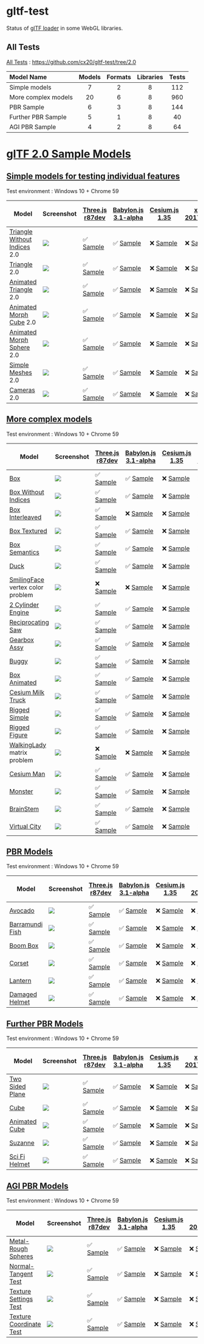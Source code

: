 # gltf-test

Status of [glTF loader](https://github.com/KhronosGroup/glTF#webgl-engines) in some WebGL libraries.

## All Tests

[All Tests]( https://cdn.rawgit.com/cx20/gltf-test/dc56cb32c16e6aa6523ad6a3f90d9e5123c45747/index.html ) : https://github.com/cx20/gltf-test/tree/2.0

|Model Name           |Models  |Formats  |Libraries|Tests|
|:--------------------|:------:|:-------:|:-------:|:---:|
|Simple models        |   7    |   2     |    8    | 112 |
|More complex models  |  20    |   6     |    8    | 960 |
|PBR Sample           |   6    |   3     |    8    | 144 |
|Further PBR Sample   |   5    |   1     |    8    |  40 |
|AGI PBR Sample       |   4    |   2     |    8    |  64 |


# [glTF 2.0 Sample Models](https://github.com/KhronosGroup/glTF-Sample-Models/blob/master/2.0/README.md#gltf-20-sample-models)

## [Simple models for testing individual features](https://github.com/KhronosGroup/glTF-Sample-Models/blob/master/2.0/README.md#simple-models-for-testing-individual-features)

Test environment : Windows 10 + Chrome 59

|Model                                                                 |Screenshot                                                          |[Three.js r87dev](https://github.com/mrdoob/three.js/tree/dev/examples/js/loaders/GLTF2Loader.js)                                                                                                             |[Babylon.js 3.1-alpha](https://github.com/BabylonJS/Babylon.js/tree/master/loaders/src/glTF)                                                                                                                          |[Cesium.js 1.35](https://github.com/AnalyticalGraphicsInc/cesium/)                                                                                                                                      |[xeogl 2017.04.24](https://github.com/xeolabs/xeogl/tree/master/src/models/gltf)                                                                                                             |[GLBoost r2dev](https://github.com/emadurandal/GLBoost/blob/master/src/js/middle_level/loader/GLTFLoader.js)                                                                                                  |[Grimoire.js 2017.07.06](https://github.com/GrimoireGL/grimoirejs-gltf)                                                                                                                                          |[minimal-gltf-loader 2017.07.23](https://github.com/shrekshao/minimal-gltf-loader/blob/master/src/)                                                                                                        |
|----------------------------------------------------------------------|--------------------------------------------------------------------|--------------------------------------------------------------------------------------------------------------------------------------------------------------------------------------------------------------|----------------------------------------------------------------------------------------------------------------------------------------------------------------------------------------------------------------------|--------------------------------------------------------------------------------------------------------------------------------------------------------------------------------------------------------|---------------------------------------------------------------------------------------------------------------------------------------------------------------------------------------------|--------------------------------------------------------------------------------------------------------------------------------------------------------------------------------------------------------------|-----------------------------------------------------------------------------------------------------------------------------------------------------------------------------------------------------------------|-----------------------------------------------------------------------------------------------------------------------------------------------------------------------------------------------------------|
|[Triangle Without Indices](tutorialModels/TriangleWithoutIndices) 2.0 |![](tutorialModels/TriangleWithoutIndices/screenshot/screenshot.png)|:white_check_mark: [Sample](https://cdn.rawgit.com/cx20/gltf-test/dc56cb32c16e6aa6523ad6a3f90d9e5123c45747/examples/threejs/index.html?category=tutorialModels&model=TriangleWithoutIndices&scale=1&type=glTF)|:white_check_mark: [Sample](https://cdn.rawgit.com/cx20/gltf-test/dc56cb32c16e6aa6523ad6a3f90d9e5123c45747/examples/babylonjs/index.html?category=tutorialModels&model=TriangleWithoutIndices&scale=1&type=glTF)      |:x: [Sample](https://cdn.rawgit.com/cx20/gltf-test/dc56cb32c16e6aa6523ad6a3f90d9e5123c45747/examples/cesium/index.html?category=tutorialModels&model=TriangleWithoutIndices&scale=1&type=glTF)          |:x: [Sample](https://cdn.rawgit.com/cx20/gltf-test/dc56cb32c16e6aa6523ad6a3f90d9e5123c45747/examples/xeogl/index.html?category=tutorialModels&model=TriangleWithoutIndices&scale=1&type=glTF)|:x: [Sample](https://cdn.rawgit.com/cx20/gltf-test/dc56cb32c16e6aa6523ad6a3f90d9e5123c45747/examples/glboost/index.html?category=tutorialModels&model=TriangleWithoutIndices&scale=1&type=glTF)               |:white_check_mark: [Sample](https://cdn.rawgit.com/cx20/gltf-test/dc56cb32c16e6aa6523ad6a3f90d9e5123c45747/examples/grimoiregl/index.html?category=tutorialModels&model=TriangleWithoutIndices&scale=1&type=glTF)|:x: [Sample](https://cdn.rawgit.com/cx20/gltf-test/dc56cb32c16e6aa6523ad6a3f90d9e5123c45747/examples/minimal-gltf-loader/index.html?category=tutorialModels&model=TriangleWithoutIndices&scale=1&type=glTF)|
|[Triangle](tutorialModels/Triangle) 2.0                               |![](tutorialModels/Triangle/screenshot/screenshot.png)              |:white_check_mark: [Sample](https://cdn.rawgit.com/cx20/gltf-test/dc56cb32c16e6aa6523ad6a3f90d9e5123c45747/examples/threejs/index.html?category=tutorialModels&model=Triangle&scale=1&type=glTF)              |:white_check_mark: [Sample](https://cdn.rawgit.com/cx20/gltf-test/dc56cb32c16e6aa6523ad6a3f90d9e5123c45747/examples/babylonjs/index.html?category=tutorialModels&model=Triangle&scale=1&type=glTF)                    |:x: [Sample](https://cdn.rawgit.com/cx20/gltf-test/dc56cb32c16e6aa6523ad6a3f90d9e5123c45747/examples/cesium/index.html?category=tutorialModels&model=Triangle&scale=1&type=glTF)                        |:x: [Sample](https://cdn.rawgit.com/cx20/gltf-test/dc56cb32c16e6aa6523ad6a3f90d9e5123c45747/examples/xeogl/index.html?category=tutorialModels&model=Triangle&scale=1&type=glTF)              |:x: [Sample](https://cdn.rawgit.com/cx20/gltf-test/dc56cb32c16e6aa6523ad6a3f90d9e5123c45747/examples/glboost/index.html?category=tutorialModels&model=Triangle&scale=1&type=glTF)                             |:white_check_mark: [Sample](https://cdn.rawgit.com/cx20/gltf-test/dc56cb32c16e6aa6523ad6a3f90d9e5123c45747/examples/grimoiregl/index.html?category=tutorialModels&model=Triangle&scale=1&type=glTF)              |:x: [Sample](https://cdn.rawgit.com/cx20/gltf-test/dc56cb32c16e6aa6523ad6a3f90d9e5123c45747/examples/minimal-gltf-loader/index.html?category=tutorialModels&model=Triangle&scale=1&type=glTF)              |
|[Animated Triangle](tutorialModels/AnimatedTriangle) 2.0              |![](tutorialModels/AnimatedTriangle/screenshot/screenshot.gif)      |:white_check_mark: [Sample](https://cdn.rawgit.com/cx20/gltf-test/dc56cb32c16e6aa6523ad6a3f90d9e5123c45747/examples/threejs/index.html?category=tutorialModels&model=AnimatedTriangle&scale=1&type=glTF)      |:white_check_mark: [Sample](https://cdn.rawgit.com/cx20/gltf-test/dc56cb32c16e6aa6523ad6a3f90d9e5123c45747/examples/babylonjs/index.html?category=tutorialModels&model=AnimatedTriangle&scale=1&type=glTF)            |:x: [Sample](https://cdn.rawgit.com/cx20/gltf-test/dc56cb32c16e6aa6523ad6a3f90d9e5123c45747/examples/cesium/index.html?category=tutorialModels&model=AnimatedTriangle&scale=1&type=glTF)                |:x: [Sample](https://cdn.rawgit.com/cx20/gltf-test/dc56cb32c16e6aa6523ad6a3f90d9e5123c45747/examples/xeogl/index.html?category=tutorialModels&model=AnimatedTriangle&scale=1&type=glTF)      |:x: [Sample](https://cdn.rawgit.com/cx20/gltf-test/dc56cb32c16e6aa6523ad6a3f90d9e5123c45747/examples/glboost/index.html?category=tutorialModels&model=AnimatedTriangle&scale=1&type=glTF)                     |:white_check_mark: [Sample](https://cdn.rawgit.com/cx20/gltf-test/dc56cb32c16e6aa6523ad6a3f90d9e5123c45747/examples/grimoiregl/index.html?category=tutorialModels&model=AnimatedTriangle&scale=1&type=glTF)      |:x: [Sample](https://cdn.rawgit.com/cx20/gltf-test/dc56cb32c16e6aa6523ad6a3f90d9e5123c45747/examples/minimal-gltf-loader/index.html?category=tutorialModels&model=AnimatedTriangle&scale=1&type=glTF)      |
|[Animated Morph Cube](tutorialModels/AnimatedMorphCube) 2.0           |![](tutorialModels/AnimatedMorphCube/screenshot/screenshot.gif)     |:white_check_mark: [Sample](https://cdn.rawgit.com/cx20/gltf-test/dc56cb32c16e6aa6523ad6a3f90d9e5123c45747/examples/threejs/index.html?category=tutorialModels&model=AnimatedMorphCube&scale=1&type=glTF)     |:white_check_mark: [Sample](https://cdn.rawgit.com/cx20/gltf-test/dc56cb32c16e6aa6523ad6a3f90d9e5123c45747/examples/babylonjs/index.html?category=tutorialModels&model=AnimatedMorphCube&scale=1&type=glTF)           |:x: [Sample](https://cdn.rawgit.com/cx20/gltf-test/dc56cb32c16e6aa6523ad6a3f90d9e5123c45747/examples/cesium/index.html?category=tutorialModels&model=AnimatedMorphCube&scale=1&type=glTF)               |:x: [Sample](https://cdn.rawgit.com/cx20/gltf-test/dc56cb32c16e6aa6523ad6a3f90d9e5123c45747/examples/xeogl/index.html?category=tutorialModels&model=AnimatedMorphCube&scale=1&type=glTF)     |:x: [Sample](https://cdn.rawgit.com/cx20/gltf-test/dc56cb32c16e6aa6523ad6a3f90d9e5123c45747/examples/glboost/index.html?category=tutorialModels&model=AnimatedMorphCube&scale=1&type=glTF)                    |:x: [Sample](https://cdn.rawgit.com/cx20/gltf-test/dc56cb32c16e6aa6523ad6a3f90d9e5123c45747/examples/grimoiregl/index.html?category=tutorialModels&model=AnimatedMorphCube&scale=1&type=glTF)                    |:x: [Sample](https://cdn.rawgit.com/cx20/gltf-test/dc56cb32c16e6aa6523ad6a3f90d9e5123c45747/examples/minimal-gltf-loader/index.html?category=tutorialModels&model=AnimatedMorphCube&scale=1&type=glTF)     |
|[Animated Morph Sphere](tutorialModels/AnimatedMorphSphere) 2.0       |![](tutorialModels/AnimatedMorphSphere/screenshot/screenshot.gif)   |:white_check_mark: [Sample](https://cdn.rawgit.com/cx20/gltf-test/dc56cb32c16e6aa6523ad6a3f90d9e5123c45747/examples/threejs/index.html?category=tutorialModels&model=AnimatedMorphSphere&scale=1&type=glTF)   |:white_check_mark: [Sample](https://cdn.rawgit.com/cx20/gltf-test/dc56cb32c16e6aa6523ad6a3f90d9e5123c45747/examples/babylonjs/index.html?category=tutorialModels&model=AnimatedMorphSphere&scale=1&type=glTF)         |:x: [Sample](https://cdn.rawgit.com/cx20/gltf-test/dc56cb32c16e6aa6523ad6a3f90d9e5123c45747/examples/cesium/index.html?category=tutorialModels&model=AnimatedMorphSphere&scale=1&type=glTF)             |:x: [Sample](https://cdn.rawgit.com/cx20/gltf-test/dc56cb32c16e6aa6523ad6a3f90d9e5123c45747/examples/xeogl/index.html?category=tutorialModels&model=AnimatedMorphSphere&scale=1&type=glTF)   |:x: [Sample](https://cdn.rawgit.com/cx20/gltf-test/dc56cb32c16e6aa6523ad6a3f90d9e5123c45747/examples/glboost/index.html?category=tutorialModels&model=AnimatedMorphSphere&scale=1&type=glTF)                  |:x: [Sample](https://cdn.rawgit.com/cx20/gltf-test/dc56cb32c16e6aa6523ad6a3f90d9e5123c45747/examples/grimoiregl/index.html?category=tutorialModels&model=AnimatedMorphSphere&scale=1&type=glTF)                  |:x: [Sample](https://cdn.rawgit.com/cx20/gltf-test/dc56cb32c16e6aa6523ad6a3f90d9e5123c45747/examples/minimal-gltf-loader/index.html?category=tutorialModels&model=AnimatedMorphSphere&scale=1&type=glTF)   |
|[Simple Meshes](tutorialModels/SimpleMeshes) 2.0                      |![](tutorialModels/SimpleMeshes/screenshot/screenshot.png)          |:white_check_mark: [Sample](https://cdn.rawgit.com/cx20/gltf-test/dc56cb32c16e6aa6523ad6a3f90d9e5123c45747/examples/threejs/index.html?category=tutorialModels&model=SimpleMeshes&scale=1&type=glTF)          |:white_check_mark: [Sample](https://cdn.rawgit.com/cx20/gltf-test/dc56cb32c16e6aa6523ad6a3f90d9e5123c45747/examples/babylonjs/index.html?category=tutorialModels&model=SimpleMeshes&scale=1&type=glTF)                |:x: [Sample](https://cdn.rawgit.com/cx20/gltf-test/dc56cb32c16e6aa6523ad6a3f90d9e5123c45747/examples/cesium/index.html?category=tutorialModels&model=SimpleMeshes&scale=1&type=glTF)                    |:x: [Sample](https://cdn.rawgit.com/cx20/gltf-test/dc56cb32c16e6aa6523ad6a3f90d9e5123c45747/examples/xeogl/index.html?category=tutorialModels&model=SimpleMeshes&scale=1&type=glTF)          |:x: [Sample](https://cdn.rawgit.com/cx20/gltf-test/dc56cb32c16e6aa6523ad6a3f90d9e5123c45747/examples/glboost/index.html?category=tutorialModels&model=SimpleMeshes&scale=1&type=glTF)                         |:white_check_mark: [Sample](https://cdn.rawgit.com/cx20/gltf-test/dc56cb32c16e6aa6523ad6a3f90d9e5123c45747/examples/grimoiregl/index.html?category=tutorialModels&model=SimpleMeshes&scale=1&type=glTF)          |:x: [Sample](https://cdn.rawgit.com/cx20/gltf-test/dc56cb32c16e6aa6523ad6a3f90d9e5123c45747/examples/minimal-gltf-loader/index.html?category=tutorialModels&model=SimpleMeshes&scale=1&type=glTF)          |
|[Cameras](tutorialModels/Cameras) 2.0                                 |![](tutorialModels/Cameras/screenshot/screenshot.png)               |:white_check_mark: [Sample](https://cdn.rawgit.com/cx20/gltf-test/dc56cb32c16e6aa6523ad6a3f90d9e5123c45747/examples/threejs/index.html?category=tutorialModels&model=Cameras&scale=1&type=glTF)               |:white_check_mark: [Sample](https://cdn.rawgit.com/cx20/gltf-test/dc56cb32c16e6aa6523ad6a3f90d9e5123c45747/examples/babylonjs/index.html?category=tutorialModels&model=Cameras&scale=1&type=glTF)                     |:x: [Sample](https://cdn.rawgit.com/cx20/gltf-test/dc56cb32c16e6aa6523ad6a3f90d9e5123c45747/examples/cesium/index.html?category=tutorialModels&model=Cameras&scale=1&type=glTF)                         |:x: [Sample](https://cdn.rawgit.com/cx20/gltf-test/dc56cb32c16e6aa6523ad6a3f90d9e5123c45747/examples/xeogl/index.html?category=tutorialModels&model=Cameras&scale=1&type=glTF)               |:x: [Sample](https://cdn.rawgit.com/cx20/gltf-test/dc56cb32c16e6aa6523ad6a3f90d9e5123c45747/examples/glboost/index.html?category=tutorialModels&model=Cameras&scale=1&type=glTF)                              |:white_check_mark: [Sample](https://cdn.rawgit.com/cx20/gltf-test/dc56cb32c16e6aa6523ad6a3f90d9e5123c45747/examples/grimoiregl/index.html?category=tutorialModels&model=Cameras&scale=1&type=glTF)               |:x: [Sample](https://cdn.rawgit.com/cx20/gltf-test/dc56cb32c16e6aa6523ad6a3f90d9e5123c45747/examples/minimal-gltf-loader/index.html?category=tutorialModels&model=Cameras&scale=1&type=glTF)               |


## [More complex models](https://github.com/KhronosGroup/glTF-Sample-Models/blob/master/2.0/README.md#more-complex-models)

Test environment : Windows 10 + Chrome 59

|Model                                                 |Screenshot                                                    |[Three.js r87dev](https://github.com/mrdoob/three.js/tree/dev/examples/js/loaders/GLTF2Loader.js)                                                                           |[Babylon.js 3.1-alpha](https://github.com/BabylonJS/Babylon.js/tree/master/loaders/src/glTF)                                                                                                    |[Cesium.js 1.35](https://github.com/AnalyticalGraphicsInc/cesium/)                                                                                             |[xeogl 2017.04.24](https://github.com/xeolabs/xeogl/tree/master/src/models/gltf)                                                                                             |[GLBoost r2dev](https://github.com/emadurandal/GLBoost/blob/master/src/js/middle_level/loader/GLTFLoader.js)                                                                     |[Grimoire.js 2017.07.06](https://github.com/GrimoireGL/grimoirejs-gltf)                                                                                                             |[minimal-gltf-loader 2017.07.23](https://github.com/shrekshao/minimal-gltf-loader/blob/master/src/)                                                                                          |
|------------------------------------------------------|--------------------------------------------------------------|----------------------------------------------------------------------------------------------------------------------------------------------------------------------------|------------------------------------------------------------------------------------------------------------------------------------------------------------------------------------------------|---------------------------------------------------------------------------------------------------------------------------------------------------------------|-----------------------------------------------------------------------------------------------------------------------------------------------------------------------------|---------------------------------------------------------------------------------------------------------------------------------------------------------------------------------|------------------------------------------------------------------------------------------------------------------------------------------------------------------------------------|---------------------------------------------------------------------------------------------------------------------------------------------------------------------------------------------|
|[Box](sampleModels/Box)                               |![](sampleModels/Box/screenshot/screenshot.png)               |:white_check_mark: [Sample](https://cdn.rawgit.com/cx20/gltf-test/dc56cb32c16e6aa6523ad6a3f90d9e5123c45747/examples/threejs/index.html?model=Box&scale=1)                   |:white_check_mark: [Sample](https://cdn.rawgit.com/cx20/gltf-test/dc56cb32c16e6aa6523ad6a3f90d9e5123c45747/examples/babylonjs/index.html?model=Box&scale=1)                                     |:x: [Sample](https://cdn.rawgit.com/cx20/gltf-test/dc56cb32c16e6aa6523ad6a3f90d9e5123c45747/examples/cesium/index.html?model=Box)                              |:x: [Sample](https://cdn.rawgit.com/cx20/gltf-test/dc56cb32c16e6aa6523ad6a3f90d9e5123c45747/examples/xeogl/index.html?model=Box&scale=1)                                     |:x: [Sample](https://cdn.rawgit.com/cx20/gltf-test/dc56cb32c16e6aa6523ad6a3f90d9e5123c45747/examples/glboost/index.html?model=Box&scale=1)                                       |:white_check_mark: [Sample](https://cdn.rawgit.com/cx20/gltf-test/dc56cb32c16e6aa6523ad6a3f90d9e5123c45747/examples/grimoiregl/index.html?model=Box&scale=1)                        |:white_check_mark: [Sample](https://cdn.rawgit.com/cx20/gltf-test/dc56cb32c16e6aa6523ad6a3f90d9e5123c45747/examples/minimal-gltf-loader/index.html?model=Box&scale=1)                        |
|[Box Without Indices](sampleModels/BoxWithoutIndices) |![](sampleModels/BoxWithoutIndices/screenshot/screenshot.png) |:white_check_mark: [Sample](https://cdn.rawgit.com/cx20/gltf-test/dc56cb32c16e6aa6523ad6a3f90d9e5123c45747/examples/threejs/index.html?model=BoxWithoutIndices&scale=1)     |:white_check_mark: [Sample](https://cdn.rawgit.com/cx20/gltf-test/dc56cb32c16e6aa6523ad6a3f90d9e5123c45747/examples/babylonjs/index.html?model=BoxWithoutIndices&scale=1)                       |:x: [Sample](https://cdn.rawgit.com/cx20/gltf-test/dc56cb32c16e6aa6523ad6a3f90d9e5123c45747/examples/cesium/index.html?model=BoxWithoutIndices)                |:x: [Sample](https://cdn.rawgit.com/cx20/gltf-test/dc56cb32c16e6aa6523ad6a3f90d9e5123c45747/examples/xeogl/index.html?model=BoxWithoutIndices&scale=1)                       |:x: [Sample](https://cdn.rawgit.com/cx20/gltf-test/dc56cb32c16e6aa6523ad6a3f90d9e5123c45747/examples/glboost/index.html?model=BoxWithoutIndices&scale=1)                         |:white_check_mark: [Sample](https://cdn.rawgit.com/cx20/gltf-test/dc56cb32c16e6aa6523ad6a3f90d9e5123c45747/examples/grimoiregl/index.html?model=BoxWithoutIndices&scale=1)          |:white_check_mark: [Sample](https://cdn.rawgit.com/cx20/gltf-test/dc56cb32c16e6aa6523ad6a3f90d9e5123c45747/examples/minimal-gltf-loader/index.html?model=BoxWithoutIndices&scale=1)          |
|[Box Interleaved](sampleModels/BoxInterleaved)        |![](sampleModels/BoxInterleaved/screenshot/screenshot.png)    |:white_check_mark: [Sample](https://cdn.rawgit.com/cx20/gltf-test/dc56cb32c16e6aa6523ad6a3f90d9e5123c45747/examples/threejs/index.html?model=BoxInterleaved&scale=1)        |:x: [Sample](https://cdn.rawgit.com/cx20/gltf-test/dc56cb32c16e6aa6523ad6a3f90d9e5123c45747/examples/babylonjs/index.html?model=BoxInterleaved&scale=1)                                         |:x: [Sample](https://cdn.rawgit.com/cx20/gltf-test/dc56cb32c16e6aa6523ad6a3f90d9e5123c45747/examples/cesium/index.html?model=BoxInterleaved)                   |:x: [Sample](https://cdn.rawgit.com/cx20/gltf-test/dc56cb32c16e6aa6523ad6a3f90d9e5123c45747/examples/xeogl/index.html?model=BoxInterleaved&scale=1)                          |:x: [Sample](https://cdn.rawgit.com/cx20/gltf-test/dc56cb32c16e6aa6523ad6a3f90d9e5123c45747/examples/glboost/index.html?model=BoxInterleaved&scale=1)                            |:x: [Sample](https://cdn.rawgit.com/cx20/gltf-test/dc56cb32c16e6aa6523ad6a3f90d9e5123c45747/examples/grimoiregl/index.html?model=BoxInterleaved&scale=1)                            |:white_check_mark: [Sample](https://cdn.rawgit.com/cx20/gltf-test/dc56cb32c16e6aa6523ad6a3f90d9e5123c45747/examples/minimal-gltf-loader/index.html?model=BoxInterleaved&scale=1)             |
|[Box Textured](sampleModels/BoxTextured)              |![](sampleModels/BoxTextured/screenshot/screenshot.png)       |:white_check_mark: [Sample](https://cdn.rawgit.com/cx20/gltf-test/dc56cb32c16e6aa6523ad6a3f90d9e5123c45747/examples/threejs/index.html?model=BoxTextured&scale=1)           |:white_check_mark: [Sample](https://cdn.rawgit.com/cx20/gltf-test/dc56cb32c16e6aa6523ad6a3f90d9e5123c45747/examples/babylonjs/index.html?model=BoxTextured&scale=1)                             |:x: [Sample](https://cdn.rawgit.com/cx20/gltf-test/dc56cb32c16e6aa6523ad6a3f90d9e5123c45747/examples/cesium/index.html?model=BoxTextured)                      |:x: [Sample](https://cdn.rawgit.com/cx20/gltf-test/dc56cb32c16e6aa6523ad6a3f90d9e5123c45747/examples/xeogl/index.html?model=BoxTextured&scale=1)                             |:x: [Sample](https://cdn.rawgit.com/cx20/gltf-test/dc56cb32c16e6aa6523ad6a3f90d9e5123c45747/examples/glboost/index.html?model=BoxTextured&scale=1)                               |:white_check_mark: [Sample](https://cdn.rawgit.com/cx20/gltf-test/dc56cb32c16e6aa6523ad6a3f90d9e5123c45747/examples/grimoiregl/index.html?model=BoxTextured&scale=1)                |:x: [Sample](https://cdn.rawgit.com/cx20/gltf-test/dc56cb32c16e6aa6523ad6a3f90d9e5123c45747/examples/minimal-gltf-loader/index.html?model=BoxTextured&scale=1)                               |
|[Box Semantics](sampleModels/BoxSemantics)            |![](sampleModels/BoxSemantics/screenshot/screenshot.png)      |:white_check_mark: [Sample](https://cdn.rawgit.com/cx20/gltf-test/dc56cb32c16e6aa6523ad6a3f90d9e5123c45747/examples/threejs/index.html?model=BoxSemantics&scale=1)          |:white_check_mark: [Sample](https://cdn.rawgit.com/cx20/gltf-test/dc56cb32c16e6aa6523ad6a3f90d9e5123c45747/examples/babylonjs/index.html?model=BoxSemantics&scale=1)                            |:x: [Sample](https://cdn.rawgit.com/cx20/gltf-test/dc56cb32c16e6aa6523ad6a3f90d9e5123c45747/examples/cesium/index.html?model=BoxSemantics)                     |:x: [Sample](https://cdn.rawgit.com/cx20/gltf-test/dc56cb32c16e6aa6523ad6a3f90d9e5123c45747/examples/xeogl/index.html?model=BoxSemantics&scale=1)                            |:x: [Sample](https://cdn.rawgit.com/cx20/gltf-test/dc56cb32c16e6aa6523ad6a3f90d9e5123c45747/examples/glboost/index.html?model=BoxSemantics&scale=1)                              |:white_check_mark: [Sample](https://cdn.rawgit.com/cx20/gltf-test/dc56cb32c16e6aa6523ad6a3f90d9e5123c45747/examples/grimoiregl/index.html?model=BoxSemantics&scale=1)               |:x: [Sample](https://cdn.rawgit.com/cx20/gltf-test/dc56cb32c16e6aa6523ad6a3f90d9e5123c45747/examples/minimal-gltf-loader/index.html?model=BoxSemantics&scale=1)                              |
|[Duck](sampleModels/Duck)                             |![](sampleModels/Duck/screenshot/screenshot.png)              |:white_check_mark: [Sample](https://cdn.rawgit.com/cx20/gltf-test/dc56cb32c16e6aa6523ad6a3f90d9e5123c45747/examples/threejs/index.html?model=Duck&scale=1)                  |:white_check_mark: [Sample](https://cdn.rawgit.com/cx20/gltf-test/dc56cb32c16e6aa6523ad6a3f90d9e5123c45747/examples/babylonjs/index.html?model=Duck&scale=1)                                    |:x: [Sample](https://cdn.rawgit.com/cx20/gltf-test/dc56cb32c16e6aa6523ad6a3f90d9e5123c45747/examples/cesium/index.html?model=Duck)                             |:x: [Sample](https://cdn.rawgit.com/cx20/gltf-test/dc56cb32c16e6aa6523ad6a3f90d9e5123c45747/examples/xeogl/index.html?model=Duck&scale=1)                                    |:x: [Sample](https://cdn.rawgit.com/cx20/gltf-test/dc56cb32c16e6aa6523ad6a3f90d9e5123c45747/examples/glboost/index.html?model=Duck&scale=1)                                      |:white_check_mark: [Sample](https://cdn.rawgit.com/cx20/gltf-test/dc56cb32c16e6aa6523ad6a3f90d9e5123c45747/examples/grimoiregl/index.html?model=Duck&scale=1)                       |:x: [Sample](https://cdn.rawgit.com/cx20/gltf-test/dc56cb32c16e6aa6523ad6a3f90d9e5123c45747/examples/minimal-gltf-loader/index.html?model=Duck&scale=1)                                      |
|[SmilingFace](sampleModels/SmilingFace) vertex color problem|![](sampleModels/SmilingFace/screenshot/screenshot.png) |:x: [Sample](https://cdn.rawgit.com/cx20/gltf-test/dc56cb32c16e6aa6523ad6a3f90d9e5123c45747/examples/threejs/index.html?model=SmilingFace&scale=1.0)                        |:x: [Sample](https://cdn.rawgit.com/cx20/gltf-test/dc56cb32c16e6aa6523ad6a3f90d9e5123c45747/examples/babylonjs/index.html?model=SmilingFace&scale=1.0)                                          |:x: [Sample](https://cdn.rawgit.com/cx20/gltf-test/dc56cb32c16e6aa6523ad6a3f90d9e5123c45747/examples/cesium/index.html?model=SmilingFace)                      |:x: [Sample](https://cdn.rawgit.com/cx20/gltf-test/dc56cb32c16e6aa6523ad6a3f90d9e5123c45747/examples/xeogl/index.html?model=SmilingFace&scale=1.0)                           |:x: [Sample](https://cdn.rawgit.com/cx20/gltf-test/dc56cb32c16e6aa6523ad6a3f90d9e5123c45747/examples/glboost/index.html?model=SmilingFace&scale=1.0)                             |:white_check_mark: [Sample](https://cdn.rawgit.com/cx20/gltf-test/dc56cb32c16e6aa6523ad6a3f90d9e5123c45747/examples/grimoiregl/index.html?model=SmilingFace&scale=1.0)              |:x: [Sample](https://cdn.rawgit.com/cx20/gltf-test/dc56cb32c16e6aa6523ad6a3f90d9e5123c45747/examples/minimal-gltf-loader/index.html?model=SmilingFace&scale=1.0)                             |
|[2 Cylinder Engine](sampleModels/2CylinderEngine)     |![](sampleModels/2CylinderEngine/screenshot/screenshot.png)   |:white_check_mark: [Sample](https://cdn.rawgit.com/cx20/gltf-test/dc56cb32c16e6aa6523ad6a3f90d9e5123c45747/examples/threejs/index.html?model=2CylinderEngine&scale=0.005)   |:white_check_mark: [Sample](https://cdn.rawgit.com/cx20/gltf-test/dc56cb32c16e6aa6523ad6a3f90d9e5123c45747/examples/babylonjs/index.html?model=2CylinderEngine&scale=0.005)                     |:x: [Sample](https://cdn.rawgit.com/cx20/gltf-test/dc56cb32c16e6aa6523ad6a3f90d9e5123c45747/examples/cesium/index.html?model=2CylinderEngine)                  |:x: [Sample](https://cdn.rawgit.com/cx20/gltf-test/dc56cb32c16e6aa6523ad6a3f90d9e5123c45747/examples/xeogl/index.html?model=2CylinderEngine&scale=0.005)                     |:x: [Sample](https://cdn.rawgit.com/cx20/gltf-test/dc56cb32c16e6aa6523ad6a3f90d9e5123c45747/examples/glboost/index.html?model=2CylinderEngine&scale=0.005)                       |:white_check_mark: [Sample](https://cdn.rawgit.com/cx20/gltf-test/dc56cb32c16e6aa6523ad6a3f90d9e5123c45747/examples/grimoiregl/index.html?model=2CylinderEngine&scale=0.005)        |:white_check_mark: [Sample](https://cdn.rawgit.com/cx20/gltf-test/dc56cb32c16e6aa6523ad6a3f90d9e5123c45747/examples/minimal-gltf-loader/index.html?model=2CylinderEngine&scale=0.005)        |
|[Reciprocating Saw](sampleModels/ReciprocatingSaw)    |![](sampleModels/ReciprocatingSaw/screenshot/screenshot.png)  |:white_check_mark: [Sample](https://cdn.rawgit.com/cx20/gltf-test/dc56cb32c16e6aa6523ad6a3f90d9e5123c45747/examples/threejs/index.html?model=ReciprocatingSaw&scale=0.01)   |:white_check_mark: [Sample](https://cdn.rawgit.com/cx20/gltf-test/dc56cb32c16e6aa6523ad6a3f90d9e5123c45747/examples/babylonjs/index.html?model=ReciprocatingSaw&scale=0.01)                     |:x: [Sample](https://cdn.rawgit.com/cx20/gltf-test/dc56cb32c16e6aa6523ad6a3f90d9e5123c45747/examples/cesium/index.html?model=ReciprocatingSaw)                 |:x: [Sample](https://cdn.rawgit.com/cx20/gltf-test/dc56cb32c16e6aa6523ad6a3f90d9e5123c45747/examples/xeogl/index.html?model=ReciprocatingSaw&scale=0.01)                     |:x: [Sample](https://cdn.rawgit.com/cx20/gltf-test/dc56cb32c16e6aa6523ad6a3f90d9e5123c45747/examples/glboost/index.html?model=ReciprocatingSaw&scale=0.01)                       |:white_check_mark: [Sample](https://cdn.rawgit.com/cx20/gltf-test/dc56cb32c16e6aa6523ad6a3f90d9e5123c45747/examples/grimoiregl/index.html?model=ReciprocatingSaw&scale=0.01)        |:white_check_mark: [Sample](https://cdn.rawgit.com/cx20/gltf-test/dc56cb32c16e6aa6523ad6a3f90d9e5123c45747/examples/minimal-gltf-loader/index.html?model=ReciprocatingSaw&scale=0.01)        |
|[Gearbox Assy](sampleModels/GearboxAssy)              |![](sampleModels/GearboxAssy/screenshot/screenshot.png)       |:white_check_mark: [Sample](https://cdn.rawgit.com/cx20/gltf-test/dc56cb32c16e6aa6523ad6a3f90d9e5123c45747/examples/threejs/index.html?model=GearboxAssy&scale=1)           |:white_check_mark: [Sample](https://cdn.rawgit.com/cx20/gltf-test/dc56cb32c16e6aa6523ad6a3f90d9e5123c45747/examples/babylonjs/index.html?model=GearboxAssy&scale=1)                             |:x: [Sample](https://cdn.rawgit.com/cx20/gltf-test/dc56cb32c16e6aa6523ad6a3f90d9e5123c45747/examples/cesium/index.html?model=GearboxAssy)                      |:x: [Sample](https://cdn.rawgit.com/cx20/gltf-test/dc56cb32c16e6aa6523ad6a3f90d9e5123c45747/examples/xeogl/index.html?model=GearboxAssy&scale=1)                             |:x: [Sample](https://cdn.rawgit.com/cx20/gltf-test/dc56cb32c16e6aa6523ad6a3f90d9e5123c45747/examples/glboost/index.html?model=GearboxAssy&scale=1)                               |:white_check_mark: [Sample](https://cdn.rawgit.com/cx20/gltf-test/dc56cb32c16e6aa6523ad6a3f90d9e5123c45747/examples/grimoiregl/index.html?model=GearboxAssy&scale=1)                |:x: [Sample](https://cdn.rawgit.com/cx20/gltf-test/dc56cb32c16e6aa6523ad6a3f90d9e5123c45747/examples/minimal-gltf-loader/index.html?model=GearboxAssy&scale=1)                               |
|[Buggy](sampleModels/Buggy)                           |![](sampleModels/Buggy/screenshot/screenshot.png)             |:white_check_mark: [Sample](https://cdn.rawgit.com/cx20/gltf-test/dc56cb32c16e6aa6523ad6a3f90d9e5123c45747/examples/threejs/index.html?model=Buggy&scale=0.02)              |:white_check_mark: [Sample](https://cdn.rawgit.com/cx20/gltf-test/dc56cb32c16e6aa6523ad6a3f90d9e5123c45747/examples/babylonjs/index.html?model=Buggy&scale=0.02)                                |:x: [Sample](https://cdn.rawgit.com/cx20/gltf-test/dc56cb32c16e6aa6523ad6a3f90d9e5123c45747/examples/cesium/index.html?model=Buggy)                            |:x: [Sample](https://cdn.rawgit.com/cx20/gltf-test/dc56cb32c16e6aa6523ad6a3f90d9e5123c45747/examples/xeogl/index.html?model=Buggy&scale=0.02)                                |:x: [Sample](https://cdn.rawgit.com/cx20/gltf-test/dc56cb32c16e6aa6523ad6a3f90d9e5123c45747/examples/glboost/index.html?model=Buggy&scale=0.02)                                  |:x: [Sample](https://cdn.rawgit.com/cx20/gltf-test/dc56cb32c16e6aa6523ad6a3f90d9e5123c45747/examples/grimoiregl/index.html?model=Buggy&scale=0.02)                                  |:white_check_mark: [Sample](https://cdn.rawgit.com/cx20/gltf-test/dc56cb32c16e6aa6523ad6a3f90d9e5123c45747/examples/minimal-gltf-loader/index.html?model=Buggy&scale=0.02)                   |
|[Box Animated](sampleModels/BoxAnimated)              |![](sampleModels/BoxAnimated/screenshot/screenshot.gif)       |:white_check_mark: [Sample](https://cdn.rawgit.com/cx20/gltf-test/dc56cb32c16e6aa6523ad6a3f90d9e5123c45747/examples/threejs/index.html?model=BoxAnimated&scale=0.5)         |:white_check_mark: [Sample](https://cdn.rawgit.com/cx20/gltf-test/dc56cb32c16e6aa6523ad6a3f90d9e5123c45747/examples/babylonjs/index.html?model=BoxAnimated&scale=0.5)                           |:x: [Sample](https://cdn.rawgit.com/cx20/gltf-test/dc56cb32c16e6aa6523ad6a3f90d9e5123c45747/examples/cesium/index.html?model=BoxAnimated)                      |:x: [Sample](https://cdn.rawgit.com/cx20/gltf-test/dc56cb32c16e6aa6523ad6a3f90d9e5123c45747/examples/xeogl/index.html?model=BoxAnimated&scale=0.5)                           |:x: [Sample](https://cdn.rawgit.com/cx20/gltf-test/dc56cb32c16e6aa6523ad6a3f90d9e5123c45747/examples/glboost/index.html?model=BoxAnimated&scale=0.5)                             |:white_check_mark: [Sample](https://cdn.rawgit.com/cx20/gltf-test/dc56cb32c16e6aa6523ad6a3f90d9e5123c45747/examples/grimoiregl/index.html?model=BoxAnimated&scale=0.5)              |:x: [Sample](https://cdn.rawgit.com/cx20/gltf-test/dc56cb32c16e6aa6523ad6a3f90d9e5123c45747/examples/minimal-gltf-loader/index.html?model=BoxAnimated&scale=0.5)                             |
|[Cesium Milk Truck](sampleModels/CesiumMilkTruck)     |![](sampleModels/CesiumMilkTruck/screenshot/screenshot.gif)   |:white_check_mark: [Sample](https://cdn.rawgit.com/cx20/gltf-test/dc56cb32c16e6aa6523ad6a3f90d9e5123c45747/examples/threejs/index.html?model=CesiumMilkTruck&scale=0.5)     |:white_check_mark: [Sample](https://cdn.rawgit.com/cx20/gltf-test/dc56cb32c16e6aa6523ad6a3f90d9e5123c45747/examples/babylonjs/index.html?model=CesiumMilkTruck&scale=0.5)                       |:x: [Sample](https://cdn.rawgit.com/cx20/gltf-test/dc56cb32c16e6aa6523ad6a3f90d9e5123c45747/examples/cesium/index.html?model=CesiumMilkTruck)                  |:x: [Sample](https://cdn.rawgit.com/cx20/gltf-test/dc56cb32c16e6aa6523ad6a3f90d9e5123c45747/examples/xeogl/index.html?model=CesiumMilkTruck&scale=0.5)                       |:x: [Sample](https://cdn.rawgit.com/cx20/gltf-test/dc56cb32c16e6aa6523ad6a3f90d9e5123c45747/examples/glboost/index.html?model=CesiumMilkTruck&scale=0.5)                         |:white_check_mark: [Sample](https://cdn.rawgit.com/cx20/gltf-test/dc56cb32c16e6aa6523ad6a3f90d9e5123c45747/examples/grimoiregl/index.html?model=CesiumMilkTruck&scale=0.5)          |:x: [Sample](https://cdn.rawgit.com/cx20/gltf-test/dc56cb32c16e6aa6523ad6a3f90d9e5123c45747/examples/minimal-gltf-loader/index.html?model=CesiumMilkTruck&scale=0.5)                         |
|[Rigged Simple](sampleModels/RiggedSimple)            |![](sampleModels/RiggedSimple/screenshot/screenshot.gif)      |:white_check_mark: [Sample](https://cdn.rawgit.com/cx20/gltf-test/dc56cb32c16e6aa6523ad6a3f90d9e5123c45747/examples/threejs/index.html?model=RiggedSimple&scale=0.2)        |:white_check_mark: [Sample](https://cdn.rawgit.com/cx20/gltf-test/dc56cb32c16e6aa6523ad6a3f90d9e5123c45747/examples/babylonjs/index.html?model=RiggedSimple&scale=0.2)                          |:x: [Sample](https://cdn.rawgit.com/cx20/gltf-test/dc56cb32c16e6aa6523ad6a3f90d9e5123c45747/examples/cesium/index.html?model=RiggedSimple)                     |:x: [Sample](https://cdn.rawgit.com/cx20/gltf-test/dc56cb32c16e6aa6523ad6a3f90d9e5123c45747/examples/xeogl/index.html?model=RiggedSimple&scale=0.2)                          |:x: [Sample](https://cdn.rawgit.com/cx20/gltf-test/dc56cb32c16e6aa6523ad6a3f90d9e5123c45747/examples/glboost/index.html?model=RiggedSimple&scale=0.2)                            |:white_check_mark: [Sample](https://cdn.rawgit.com/cx20/gltf-test/dc56cb32c16e6aa6523ad6a3f90d9e5123c45747/examples/grimoiregl/index.html?model=RiggedSimple&scale=0.2)             |:x: [Sample](https://cdn.rawgit.com/cx20/gltf-test/dc56cb32c16e6aa6523ad6a3f90d9e5123c45747/examples/minimal-gltf-loader/index.html?model=RiggedSimple&scale=0.2)                            |
|[Rigged Figure](sampleModels/RiggedFigure)            |![](sampleModels/RiggedFigure/screenshot/screenshot.gif)      |:white_check_mark: [Sample](https://cdn.rawgit.com/cx20/gltf-test/dc56cb32c16e6aa6523ad6a3f90d9e5123c45747/examples/threejs/index.html?model=RiggedFigure&scale=1)          |:white_check_mark: [Sample](https://cdn.rawgit.com/cx20/gltf-test/dc56cb32c16e6aa6523ad6a3f90d9e5123c45747/examples/babylonjs/index.html?model=RiggedFigure&scale=1)                            |:x: [Sample](https://cdn.rawgit.com/cx20/gltf-test/dc56cb32c16e6aa6523ad6a3f90d9e5123c45747/examples/cesium/index.html?model=RiggedFigure)                     |:x: [Sample](https://cdn.rawgit.com/cx20/gltf-test/dc56cb32c16e6aa6523ad6a3f90d9e5123c45747/examples/xeogl/index.html?model=RiggedFigure&scale=1)                            |:x: [Sample](https://cdn.rawgit.com/cx20/gltf-test/dc56cb32c16e6aa6523ad6a3f90d9e5123c45747/examples/glboost/index.html?model=RiggedFigure&scale=1)                              |:white_check_mark: [Sample](https://cdn.rawgit.com/cx20/gltf-test/dc56cb32c16e6aa6523ad6a3f90d9e5123c45747/examples/grimoiregl/index.html?model=RiggedFigure&scale=1)               |:x: [Sample](https://cdn.rawgit.com/cx20/gltf-test/dc56cb32c16e6aa6523ad6a3f90d9e5123c45747/examples/minimal-gltf-loader/index.html?model=RiggedFigure&scale=1)                              |
|[WalkingLady](sampleModels/WalkingLady) matrix problem|![](sampleModels/WalkingLady/screenshot/screenshot.gif)       |:x: [Sample](https://cdn.rawgit.com/cx20/gltf-test/dc56cb32c16e6aa6523ad6a3f90d9e5123c45747/examples/threejs/index.html?model=WalkingLady&scale=1)                          |:x: [Sample](https://cdn.rawgit.com/cx20/gltf-test/dc56cb32c16e6aa6523ad6a3f90d9e5123c45747/examples/babylonjs/index.html?model=WalkingLady&scale=1)                                            |:x: [Sample](https://cdn.rawgit.com/cx20/gltf-test/dc56cb32c16e6aa6523ad6a3f90d9e5123c45747/examples/cesium/index.html?model=WalkingLady)                      |:x: [Sample](https://cdn.rawgit.com/cx20/gltf-test/dc56cb32c16e6aa6523ad6a3f90d9e5123c45747/examples/xeogl/index.html?model=WalkingLady&scale=1)                             |:x: [Sample](https://cdn.rawgit.com/cx20/gltf-test/dc56cb32c16e6aa6523ad6a3f90d9e5123c45747/examples/glboost/index.html?model=WalkingLady&scale=1)                               |:x: [Sample](https://cdn.rawgit.com/cx20/gltf-test/dc56cb32c16e6aa6523ad6a3f90d9e5123c45747/examples/grimoiregl/index.html?model=WalkingLady&scale=1)                               |:x: [Sample](https://cdn.rawgit.com/cx20/gltf-test/dc56cb32c16e6aa6523ad6a3f90d9e5123c45747/examples/minimal-gltf-loader/index.html?model=WalkingLady&scale=1)                               |
|[Cesium Man](sampleModels/CesiumMan)                  |![](sampleModels/CesiumMan/screenshot/screenshot.gif)         |:white_check_mark: [Sample](https://cdn.rawgit.com/cx20/gltf-test/dc56cb32c16e6aa6523ad6a3f90d9e5123c45747/examples/threejs/index.html?model=CesiumMan&scale=1)             |:white_check_mark: [Sample](https://cdn.rawgit.com/cx20/gltf-test/dc56cb32c16e6aa6523ad6a3f90d9e5123c45747/examples/babylonjs/index.html?model=CesiumMan&scale=1)                               |:x: [Sample](https://cdn.rawgit.com/cx20/gltf-test/dc56cb32c16e6aa6523ad6a3f90d9e5123c45747/examples/cesium/index.html?model=CesiumMan)                        |:x: [Sample](https://cdn.rawgit.com/cx20/gltf-test/dc56cb32c16e6aa6523ad6a3f90d9e5123c45747/examples/xeogl/index.html?model=CesiumMan&scale=1)                               |:x: [Sample](https://cdn.rawgit.com/cx20/gltf-test/dc56cb32c16e6aa6523ad6a3f90d9e5123c45747/examples/glboost/index.html?model=CesiumMan&scale=1)                                 |:white_check_mark: [Sample](https://cdn.rawgit.com/cx20/gltf-test/dc56cb32c16e6aa6523ad6a3f90d9e5123c45747/examples/grimoiregl/index.html?model=CesiumMan&scale=1)                  |:x: [Sample](https://cdn.rawgit.com/cx20/gltf-test/dc56cb32c16e6aa6523ad6a3f90d9e5123c45747/examples/minimal-gltf-loader/index.html?model=CesiumMan&scale=1)                                 |
|[Monster](sampleModels/Monster)                       |![](sampleModels/Monster/screenshot/screenshot.gif)           |:white_check_mark: [Sample](https://cdn.rawgit.com/cx20/gltf-test/dc56cb32c16e6aa6523ad6a3f90d9e5123c45747/examples/threejs/index.html?model=Monster&scale=0.05)            |:white_check_mark: [Sample](https://cdn.rawgit.com/cx20/gltf-test/dc56cb32c16e6aa6523ad6a3f90d9e5123c45747/examples/babylonjs/index.html?model=Monster&scale=0.05)                              |:x: [Sample](https://cdn.rawgit.com/cx20/gltf-test/dc56cb32c16e6aa6523ad6a3f90d9e5123c45747/examples/cesium/index.html?model=Monster)                          |:x: [Sample](https://cdn.rawgit.com/cx20/gltf-test/dc56cb32c16e6aa6523ad6a3f90d9e5123c45747/examples/xeogl/index.html?model=Monster&scale=0.05)                              |:x: [Sample](https://cdn.rawgit.com/cx20/gltf-test/dc56cb32c16e6aa6523ad6a3f90d9e5123c45747/examples/glboost/index.html?model=Monster&scale=0.05)                                |:white_check_mark: [Sample](https://cdn.rawgit.com/cx20/gltf-test/dc56cb32c16e6aa6523ad6a3f90d9e5123c45747/examples/grimoiregl/index.html?model=Monster&scale=0.05)                 |:x: [Sample](https://cdn.rawgit.com/cx20/gltf-test/dc56cb32c16e6aa6523ad6a3f90d9e5123c45747/examples/minimal-gltf-loader/index.html?model=Monster&scale=0.05)                                |
|[BrainStem](sampleModels/BrainStem)                   |![](sampleModels/BrainStem/screenshot/screenshot.gif)         |:white_check_mark: [Sample](https://cdn.rawgit.com/cx20/gltf-test/dc56cb32c16e6aa6523ad6a3f90d9e5123c45747/examples/threejs/index.html?model=BrainStem&scale=1)             |:white_check_mark: [Sample](https://cdn.rawgit.com/cx20/gltf-test/dc56cb32c16e6aa6523ad6a3f90d9e5123c45747/examples/babylonjs/index.html?model=BrainStem&scale=1)                               |:x: [Sample](https://cdn.rawgit.com/cx20/gltf-test/dc56cb32c16e6aa6523ad6a3f90d9e5123c45747/examples/cesium/index.html?model=BrainStem)                        |:x: [Sample](https://cdn.rawgit.com/cx20/gltf-test/dc56cb32c16e6aa6523ad6a3f90d9e5123c45747/examples/xeogl/index.html?model=BrainStem&scale=1)                               |:x: [Sample](https://cdn.rawgit.com/cx20/gltf-test/dc56cb32c16e6aa6523ad6a3f90d9e5123c45747/examples/glboost/index.html?model=BrainStem&scale=1)                                 |:white_check_mark: [Sample](https://cdn.rawgit.com/cx20/gltf-test/dc56cb32c16e6aa6523ad6a3f90d9e5123c45747/examples/grimoiregl/index.html?model=BrainStem&scale=1)                  |:x: [Sample](https://cdn.rawgit.com/cx20/gltf-test/dc56cb32c16e6aa6523ad6a3f90d9e5123c45747/examples/minimal-gltf-loader/index.html?model=BrainStem&scale=1)                                 |
|[Virtual City](sampleModels/VC)                       |![](sampleModels/VC/screenshot/screenshot.gif)                |:white_check_mark: [Sample](https://cdn.rawgit.com/cx20/gltf-test/dc56cb32c16e6aa6523ad6a3f90d9e5123c45747/examples/threejs/index.html?model=VC&scale=0.2)                  |:white_check_mark: [Sample](https://cdn.rawgit.com/cx20/gltf-test/dc56cb32c16e6aa6523ad6a3f90d9e5123c45747/examples/babylonjs/index.html?model=VC&scale=0.2)                                    |:x: [Sample](https://cdn.rawgit.com/cx20/gltf-test/dc56cb32c16e6aa6523ad6a3f90d9e5123c45747/examples/cesium/index.html?model=VC)                               |:x: [Sample](https://cdn.rawgit.com/cx20/gltf-test/dc56cb32c16e6aa6523ad6a3f90d9e5123c45747/examples/xeogl/index.html?model=VC&scale=0.2)                                    |:x: [Sample](https://cdn.rawgit.com/cx20/gltf-test/dc56cb32c16e6aa6523ad6a3f90d9e5123c45747/examples/glboost/index.html?model=VC&scale=0.2)                                      |:white_check_mark: [Sample](https://cdn.rawgit.com/cx20/gltf-test/dc56cb32c16e6aa6523ad6a3f90d9e5123c45747/examples/grimoiregl/index.html?model=VC&scale=0.2)                       |:x: [Sample](https://cdn.rawgit.com/cx20/gltf-test/dc56cb32c16e6aa6523ad6a3f90d9e5123c45747/examples/minimal-gltf-loader/index.html?model=VC&scale=0.2)                                      |

## [PBR Models](https://github.com/KhronosGroup/glTF-Sample-Models/blob/master/2.0/README.md#pbr-models)

Test environment : Windows 10 + Chrome 59

|Model                                                                 |Screenshot                                                          |[Three.js r87dev](https://github.com/mrdoob/three.js/tree/dev/examples/js/loaders/GLTF2Loader.js)                                                                                                             |[Babylon.js 3.1-alpha](https://github.com/BabylonJS/Babylon.js/tree/master/loaders/src/glTF)                                                                                                                          |[Cesium.js 1.35](https://github.com/AnalyticalGraphicsInc/cesium/)                                                                                                                                      |[xeogl 2017.04.24](https://github.com/xeolabs/xeogl/tree/master/src/models/gltf)                                                                                                             |[GLBoost r2dev](https://github.com/emadurandal/GLBoost/blob/master/src/js/middle_level/loader/GLTFLoader.js)                                                                                                  |[Grimoire.js 2017.07.06](https://github.com/GrimoireGL/grimoirejs-gltf)                                                                                                                                   |[minimal-gltf-loader 2017.07.23](https://github.com/shrekshao/minimal-gltf-loader/blob/master/src/)                                                                                                                |
|----------------------------------------------------------------------|--------------------------------------------------------------------|--------------------------------------------------------------------------------------------------------------------------------------------------------------------------------------------------------------|----------------------------------------------------------------------------------------------------------------------------------------------------------------------------------------------------------------------|--------------------------------------------------------------------------------------------------------------------------------------------------------------------------------------------------------|---------------------------------------------------------------------------------------------------------------------------------------------------------------------------------------------|--------------------------------------------------------------------------------------------------------------------------------------------------------------------------------------------------------------|----------------------------------------------------------------------------------------------------------------------------------------------------------------------------------------------------------|-------------------------------------------------------------------------------------------------------------------------------------------------------------------------------------------------------------------|
|[Avocado](tutorialModels/Avocado)                                     |![](tutorialModels/Avocado/screenshot/screenshot.jpg)               |:white_check_mark: [Sample](https://cdn.rawgit.com/cx20/gltf-test/dc56cb32c16e6aa6523ad6a3f90d9e5123c45747/examples/threejs/index.html?model=Avocado&scale=30.0)                                              |:white_check_mark: [Sample](https://cdn.rawgit.com/cx20/gltf-test/dc56cb32c16e6aa6523ad6a3f90d9e5123c45747/examples/babylonjs/index.html?model=Avocado&scale=30.0)                                                    |:x: [Sample](https://cdn.rawgit.com/cx20/gltf-test/dc56cb32c16e6aa6523ad6a3f90d9e5123c45747/examples/cesium/index.html?model=Avocado)                                                                   |:x: [Sample](https://cdn.rawgit.com/cx20/gltf-test/dc56cb32c16e6aa6523ad6a3f90d9e5123c45747/examples/xeogl/index.html?model=Avocado&scale=30.0)                                              |:x: [Sample](https://cdn.rawgit.com/cx20/gltf-test/dc56cb32c16e6aa6523ad6a3f90d9e5123c45747/examples/glboost/index.html?model=Avocado&scale=30.0)                                                             |:white_check_mark: [Sample](https://cdn.rawgit.com/cx20/gltf-test/dc56cb32c16e6aa6523ad6a3f90d9e5123c45747/examples/grimoiregl/index.html?model=Avocado&scale=30.0)                                       |:x: [Sample](https://cdn.rawgit.com/cx20/gltf-test/dc56cb32c16e6aa6523ad6a3f90d9e5123c45747/examples/minimal-gltf-loader/index.html?model=Avocado&scale=30.0)                                                      |
|[Barramundi Fish](tutorialModels/BarramundiFish)                      |![](tutorialModels/BarramundiFish/screenshot/screenshot.jpg)        |:white_check_mark: [Sample](https://cdn.rawgit.com/cx20/gltf-test/dc56cb32c16e6aa6523ad6a3f90d9e5123c45747/examples/threejs/index.html?model=BarramundiFish&scale=5.0)                                        |:white_check_mark: [Sample](https://cdn.rawgit.com/cx20/gltf-test/dc56cb32c16e6aa6523ad6a3f90d9e5123c45747/examples/babylonjs/index.html?model=BarramundiFish&scale=5.0)                                              |:x: [Sample](https://cdn.rawgit.com/cx20/gltf-test/dc56cb32c16e6aa6523ad6a3f90d9e5123c45747/examples/cesium/index.html?model=BarramundiFish)                                                            |:x: [Sample](https://cdn.rawgit.com/cx20/gltf-test/dc56cb32c16e6aa6523ad6a3f90d9e5123c45747/examples/xeogl/index.html?model=BarramundiFish&scale=5.0)                                        |:x: [Sample](https://cdn.rawgit.com/cx20/gltf-test/dc56cb32c16e6aa6523ad6a3f90d9e5123c45747/examples/glboost/index.html?model=BarramundiFish&scale=5.0)                                                       |:white_check_mark: [Sample](https://cdn.rawgit.com/cx20/gltf-test/dc56cb32c16e6aa6523ad6a3f90d9e5123c45747/examples/grimoiregl/index.html?model=BarramundiFish&scale=5.0)                                 |:x: [Sample](https://cdn.rawgit.com/cx20/gltf-test/dc56cb32c16e6aa6523ad6a3f90d9e5123c45747/examples/minimal-gltf-loader/index.html?model=BarramundiFish&scale=5.0)                                                |
|[Boom Box](tutorialModels/BoomBox)                                    |![](tutorialModels/BoomBox/screenshot/screenshot.jpg)               |:white_check_mark: [Sample](https://cdn.rawgit.com/cx20/gltf-test/dc56cb32c16e6aa6523ad6a3f90d9e5123c45747/examples/threejs/index.html?category=tutorialModels&model=BoomBox&scale=80.0&type=glTF)            |:white_check_mark: [Sample](https://cdn.rawgit.com/cx20/gltf-test/dc56cb32c16e6aa6523ad6a3f90d9e5123c45747/examples/babylonjs/index.html?category=tutorialModels&model=BoomBox&scale=80.0&type=glTF)                  |:x: [Sample](https://cdn.rawgit.com/cx20/gltf-test/dc56cb32c16e6aa6523ad6a3f90d9e5123c45747/examples/cesium/index.html?category=tutorialModels&model=BoomBox&scale=80.0&type=glTF)                      |:x: [Sample](https://cdn.rawgit.com/cx20/gltf-test/dc56cb32c16e6aa6523ad6a3f90d9e5123c45747/examples/xeogl/index.html?category=tutorialModels&model=BoomBox&scale=80.0&type=glTF)            |:x: [Sample](https://cdn.rawgit.com/cx20/gltf-test/dc56cb32c16e6aa6523ad6a3f90d9e5123c45747/examples/glboost/index.html?category=tutorialModels&model=BoomBox&scale=80.0&type=glTF)                           |:white_check_mark: [Sample](https://cdn.rawgit.com/cx20/gltf-test/dc56cb32c16e6aa6523ad6a3f90d9e5123c45747/examples/grimoiregl/index.html?category=tutorialModels&model=BoomBox&scale=80.0&type=glTF)     |:x: [Sample](https://cdn.rawgit.com/cx20/gltf-test/dc56cb32c16e6aa6523ad6a3f90d9e5123c45747/examples/minimal-gltf-loader/index.html?category=tutorialModels&model=BoomBox&scale=80.0&type=glTF)                    |
|[Corset](tutorialModels/Corset)                                       |![](tutorialModels/Corset/screenshot/screenshot.jpg)                |:white_check_mark: [Sample](https://cdn.rawgit.com/cx20/gltf-test/dc56cb32c16e6aa6523ad6a3f90d9e5123c45747/examples/threejs/index.html?category=tutorialModels&model=Corset&scale=25.0&type=glTF)             |:white_check_mark: [Sample](https://cdn.rawgit.com/cx20/gltf-test/dc56cb32c16e6aa6523ad6a3f90d9e5123c45747/examples/babylonjs/index.html?category=tutorialModels&model=Corset&scale=25.0&type=glTF)                   |:x: [Sample](https://cdn.rawgit.com/cx20/gltf-test/dc56cb32c16e6aa6523ad6a3f90d9e5123c45747/examples/cesium/index.html?category=tutorialModels&model=Corset&scale=25.0&type=glTF)                       |:x: [Sample](https://cdn.rawgit.com/cx20/gltf-test/dc56cb32c16e6aa6523ad6a3f90d9e5123c45747/examples/xeogl/index.html?category=tutorialModels&model=Corset&scale=25.0&type=glTF)             |:x: [Sample](https://cdn.rawgit.com/cx20/gltf-test/dc56cb32c16e6aa6523ad6a3f90d9e5123c45747/examples/glboost/index.html?category=tutorialModels&model=Corset&scale=25.0&type=glTF)                            |:white_check_mark: [Sample](https://cdn.rawgit.com/cx20/gltf-test/dc56cb32c16e6aa6523ad6a3f90d9e5123c45747/examples/grimoiregl/index.html?category=tutorialModels&model=Corset&scale=25.0&type=glTF)      |:x: [Sample](https://cdn.rawgit.com/cx20/gltf-test/dc56cb32c16e6aa6523ad6a3f90d9e5123c45747/examples/minimal-gltf-loader/index.html?category=tutorialModels&model=Corset&scale=25.0&type=glTF)                     |
|[Lantern](tutorialModels/Lantern)                                     |![](tutorialModels/Lantern/screenshot/screenshot.jpg)               |:white_check_mark: [Sample](https://cdn.rawgit.com/cx20/gltf-test/dc56cb32c16e6aa6523ad6a3f90d9e5123c45747/examples/threejs/index.html?category=tutorialModels&model=Lantern&scale=0.06&type=glTF)            |:white_check_mark: [Sample](https://cdn.rawgit.com/cx20/gltf-test/dc56cb32c16e6aa6523ad6a3f90d9e5123c45747/examples/babylonjs/index.html?category=tutorialModels&model=Lantern&scale=0.06&type=glTF)                  |:x: [Sample](https://cdn.rawgit.com/cx20/gltf-test/dc56cb32c16e6aa6523ad6a3f90d9e5123c45747/examples/cesium/index.html?category=tutorialModels&model=Lantern&scale=0.06&type=glTF)                      |:x: [Sample](https://cdn.rawgit.com/cx20/gltf-test/dc56cb32c16e6aa6523ad6a3f90d9e5123c45747/examples/xeogl/index.html?category=tutorialModels&model=Lantern&scale=0.06&type=glTF)            |:x: [Sample](https://cdn.rawgit.com/cx20/gltf-test/dc56cb32c16e6aa6523ad6a3f90d9e5123c45747/examples/glboost/index.html?category=tutorialModels&model=Lantern&scale=0.06&type=glTF)                           |:white_check_mark: [Sample](https://cdn.rawgit.com/cx20/gltf-test/dc56cb32c16e6aa6523ad6a3f90d9e5123c45747/examples/grimoiregl/index.html?category=tutorialModels&model=Lantern&scale=0.06&type=glTF)     |:x: [Sample](https://cdn.rawgit.com/cx20/gltf-test/dc56cb32c16e6aa6523ad6a3f90d9e5123c45747/examples/minimal-gltf-loader/index.html?category=tutorialModels&model=Lantern&scale=0.06&type=glTF)                    |
|[Damaged Helmet](tutorialModels/DamagedHelmet)                        |![](tutorialModels/DamagedHelmet/screenshot/screenshot.png)         |:white_check_mark: [Sample](https://cdn.rawgit.com/cx20/gltf-test/dc56cb32c16e6aa6523ad6a3f90d9e5123c45747/examples/threejs/index.html?category=tutorialModels&model=DamagedHelmet&scale=1.0&type=glTF)       |:white_check_mark: [Sample](https://cdn.rawgit.com/cx20/gltf-test/dc56cb32c16e6aa6523ad6a3f90d9e5123c45747/examples/babylonjs/index.html?category=tutorialModels&model=DamagedHelmet&scale=1.0&type=glTF)             |:x: [Sample](https://cdn.rawgit.com/cx20/gltf-test/dc56cb32c16e6aa6523ad6a3f90d9e5123c45747/examples/cesium/index.html?category=tutorialModels&model=DamagedHelmet&scale=1.0&type=glTF)                 |:x: [Sample](https://cdn.rawgit.com/cx20/gltf-test/dc56cb32c16e6aa6523ad6a3f90d9e5123c45747/examples/xeogl/index.html?category=tutorialModels&model=DamagedHelmet&scale=1.0&type=glTF)       |:x: [Sample](https://cdn.rawgit.com/cx20/gltf-test/dc56cb32c16e6aa6523ad6a3f90d9e5123c45747/examples/glboost/index.html?category=tutorialModels&model=DamagedHelmet&scale=1.0&type=glTF)                      |:white_check_mark: [Sample](https://cdn.rawgit.com/cx20/gltf-test/dc56cb32c16e6aa6523ad6a3f90d9e5123c45747/examples/grimoiregl/index.html?category=tutorialModels&model=DamagedHelmet&scale=1.0&type=glTF)|:x: [Sample](https://cdn.rawgit.com/cx20/gltf-test/dc56cb32c16e6aa6523ad6a3f90d9e5123c45747/examples/minimal-gltf-loader/index.html?category=tutorialModels&model=DamagedHelmet&scale=1.0&type=glTF)               |

## [Further PBR Models](https://github.com/KhronosGroup/glTF-Sample-Models/blob/master/2.0/README.md#further-pbr-models)

Test environment : Windows 10 + Chrome 59

|Model                                                                 |Screenshot                                                          |[Three.js r87dev](https://github.com/mrdoob/three.js/tree/dev/examples/js/loaders/GLTF2Loader.js)                                                                                                             |[Babylon.js 3.1-alpha](https://github.com/BabylonJS/Babylon.js/tree/master/loaders/src/glTF)                                                                                                                          |[Cesium.js 1.35](https://github.com/AnalyticalGraphicsInc/cesium/)                                                                                                                                      |[xeogl 2017.04.24](https://github.com/xeolabs/xeogl/tree/master/src/models/gltf)                                                                                                             |[GLBoost r2dev](https://github.com/emadurandal/GLBoost/blob/master/src/js/middle_level/loader/GLTFLoader.js)                                                                                                  |[Grimoire.js 2017.07.06](https://github.com/GrimoireGL/grimoirejs-gltf)                                                                                                                                 |[minimal-gltf-loader 2017.07.23](https://github.com/shrekshao/minimal-gltf-loader/blob/master/src/)                                                                                                     |
|----------------------------------------------------------------------|--------------------------------------------------------------------|--------------------------------------------------------------------------------------------------------------------------------------------------------------------------------------------------------------|----------------------------------------------------------------------------------------------------------------------------------------------------------------------------------------------------------------------|--------------------------------------------------------------------------------------------------------------------------------------------------------------------------------------------------------|---------------------------------------------------------------------------------------------------------------------------------------------------------------------------------------------|--------------------------------------------------------------------------------------------------------------------------------------------------------------------------------------------------------------|--------------------------------------------------------------------------------------------------------------------------------------------------------------------------------------------------------|--------------------------------------------------------------------------------------------------------------------------------------------------------------------------------------------------------|
|[Two Sided Plane](tutorialModels/TwoSidedPlane)                       |![](tutorialModels/TwoSidedPlane/screenshot/screenshot.jpg)         |:white_check_mark: [Sample](https://cdn.rawgit.com/cx20/gltf-test/dc56cb32c16e6aa6523ad6a3f90d9e5123c45747/examples/threejs/index.html?category=tutorialModels&model=TwoSidedPlane&scale=1&type=glTF)         |:white_check_mark: [Sample](https://cdn.rawgit.com/cx20/gltf-test/dc56cb32c16e6aa6523ad6a3f90d9e5123c45747/examples/babylonjs/index.html?category=tutorialModels&model=TwoSidedPlane&scale=1&type=glTF)               |:x: [Sample](https://cdn.rawgit.com/cx20/gltf-test/dc56cb32c16e6aa6523ad6a3f90d9e5123c45747/examples/cesium/index.html?category=tutorialModels&model=TwoSidedPlane&scale=1&type=glTF)                   |:x: [Sample](https://cdn.rawgit.com/cx20/gltf-test/dc56cb32c16e6aa6523ad6a3f90d9e5123c45747/examples/xeogl/index.html?category=tutorialModels&model=TwoSidedPlane&scale=1&type=glTF)         |:x: [Sample](https://cdn.rawgit.com/cx20/gltf-test/dc56cb32c16e6aa6523ad6a3f90d9e5123c45747/examples/glboost/index.html?category=tutorialModels&model=TwoSidedPlane&scale=1&type=glTF)                        |:white_check_mark: [Sample](https://cdn.rawgit.com/cx20/gltf-test/dc56cb32c16e6aa6523ad6a3f90d9e5123c45747/examples/grimoiregl/index.html?category=tutorialModels&model=TwoSidedPlane&scale=1&type=glTF)|:x: [Sample](https://cdn.rawgit.com/cx20/gltf-test/dc56cb32c16e6aa6523ad6a3f90d9e5123c45747/examples/minimal-gltf-loader/index.html?category=tutorialModels&model=TwoSidedPlane&scale=1&type=glTF)      |
|[Cube](tutorialModels/Cube)                                           |![](tutorialModels/Cube/screenshot/screenshot.jpg)                  |:white_check_mark: [Sample](https://cdn.rawgit.com/cx20/gltf-test/dc56cb32c16e6aa6523ad6a3f90d9e5123c45747/examples/threejs/index.html?category=tutorialModels&model=Cube&scale=1&type=glTF)                  |:white_check_mark: [Sample](https://cdn.rawgit.com/cx20/gltf-test/dc56cb32c16e6aa6523ad6a3f90d9e5123c45747/examples/babylonjs/index.html?category=tutorialModels&model=Cube&scale=1&type=glTF)                        |:x: [Sample](https://cdn.rawgit.com/cx20/gltf-test/dc56cb32c16e6aa6523ad6a3f90d9e5123c45747/examples/cesium/index.html?category=tutorialModels&model=Cube&scale=1&type=glTF)                            |:x: [Sample](https://cdn.rawgit.com/cx20/gltf-test/dc56cb32c16e6aa6523ad6a3f90d9e5123c45747/examples/xeogl/index.html?category=tutorialModels&model=Cube&scale=1&type=glTF)                  |:x: [Sample](https://cdn.rawgit.com/cx20/gltf-test/dc56cb32c16e6aa6523ad6a3f90d9e5123c45747/examples/glboost/index.html?category=tutorialModels&model=Cube&scale=1&type=glTF)                                 |:white_check_mark: [Sample](https://cdn.rawgit.com/cx20/gltf-test/dc56cb32c16e6aa6523ad6a3f90d9e5123c45747/examples/grimoiregl/index.html?category=tutorialModels&model=Cube&scale=1&type=glTF)         |:x: [Sample](https://cdn.rawgit.com/cx20/gltf-test/dc56cb32c16e6aa6523ad6a3f90d9e5123c45747/examples/minimal-gltf-loader/index.html?category=tutorialModels&model=Cube&scale=1&type=glTF)               |
|[Animated Cube](tutorialModels/AnimatedCube)                          |![](tutorialModels/AnimatedCube/screenshot/screenshot.gif)          |:white_check_mark: [Sample](https://cdn.rawgit.com/cx20/gltf-test/dc56cb32c16e6aa6523ad6a3f90d9e5123c45747/examples/threejs/index.html?category=tutorialModels&model=AnimatedCube&scale=1&type=glTF)          |:white_check_mark: [Sample](https://cdn.rawgit.com/cx20/gltf-test/dc56cb32c16e6aa6523ad6a3f90d9e5123c45747/examples/babylonjs/index.html?category=tutorialModels&model=AnimatedCube&scale=1&type=glTF)                |:x: [Sample](https://cdn.rawgit.com/cx20/gltf-test/dc56cb32c16e6aa6523ad6a3f90d9e5123c45747/examples/cesium/index.html?category=tutorialModels&model=AnimatedCube&scale=1&type=glTF)                    |:x: [Sample](https://cdn.rawgit.com/cx20/gltf-test/dc56cb32c16e6aa6523ad6a3f90d9e5123c45747/examples/xeogl/index.html?category=tutorialModels&model=AnimatedCube&scale=1&type=glTF)          |:x: [Sample](https://cdn.rawgit.com/cx20/gltf-test/dc56cb32c16e6aa6523ad6a3f90d9e5123c45747/examples/glboost/index.html?category=tutorialModels&model=AnimatedCube&scale=1&type=glTF)                         |:white_check_mark: [Sample](https://cdn.rawgit.com/cx20/gltf-test/dc56cb32c16e6aa6523ad6a3f90d9e5123c45747/examples/grimoiregl/index.html?category=tutorialModels&model=AnimatedCube&scale=1&type=glTF) |:x: [Sample](https://cdn.rawgit.com/cx20/gltf-test/dc56cb32c16e6aa6523ad6a3f90d9e5123c45747/examples/minimal-gltf-loader/index.html?category=tutorialModels&model=AnimatedCube&scale=1&type=glTF)       |
|[Suzanne](tutorialModels/Suzanne)                                     |![](tutorialModels/Suzanne/screenshot/screenshot.jpg)               |:white_check_mark: [Sample](https://cdn.rawgit.com/cx20/gltf-test/dc56cb32c16e6aa6523ad6a3f90d9e5123c45747/examples/threejs/index.html?category=tutorialModels&model=Suzanne&scale=1&type=glTF)               |:white_check_mark: [Sample](https://cdn.rawgit.com/cx20/gltf-test/dc56cb32c16e6aa6523ad6a3f90d9e5123c45747/examples/babylonjs/index.html?category=tutorialModels&model=Suzanne&scale=1&type=glTF)                     |:x: [Sample](https://cdn.rawgit.com/cx20/gltf-test/dc56cb32c16e6aa6523ad6a3f90d9e5123c45747/examples/cesium/index.html?category=tutorialModels&model=Suzanne&scale=1&type=glTF)                         |:x: [Sample](https://cdn.rawgit.com/cx20/gltf-test/dc56cb32c16e6aa6523ad6a3f90d9e5123c45747/examples/xeogl/index.html?category=tutorialModels&model=Suzanne&scale=1&type=glTF)               |:x: [Sample](https://cdn.rawgit.com/cx20/gltf-test/dc56cb32c16e6aa6523ad6a3f90d9e5123c45747/examples/glboost/index.html?category=tutorialModels&model=Suzanne&scale=1&type=glTF)                              |:white_check_mark: [Sample](https://cdn.rawgit.com/cx20/gltf-test/dc56cb32c16e6aa6523ad6a3f90d9e5123c45747/examples/grimoiregl/index.html?category=tutorialModels&model=Suzanne&scale=1&type=glTF)      |:x: [Sample](https://cdn.rawgit.com/cx20/gltf-test/dc56cb32c16e6aa6523ad6a3f90d9e5123c45747/examples/minimal-gltf-loader/index.html?category=tutorialModels&model=Suzanne&scale=1&type=glTF)            |
|[Sci Fi Helmet](tutorialModels/SciFiHelmet)                           |![](tutorialModels/SciFiHelmet/screenshot/screenshot.jpg)           |:white_check_mark: [Sample](https://cdn.rawgit.com/cx20/gltf-test/dc56cb32c16e6aa6523ad6a3f90d9e5123c45747/examples/threejs/index.html?category=tutorialModels&model=SciFiHelmet&scale=1&type=glTF)           |:white_check_mark: [Sample](https://cdn.rawgit.com/cx20/gltf-test/dc56cb32c16e6aa6523ad6a3f90d9e5123c45747/examples/babylonjs/index.html?category=tutorialModels&model=SciFiHelmet&scale=1&type=glTF)                 |:x: [Sample](https://cdn.rawgit.com/cx20/gltf-test/dc56cb32c16e6aa6523ad6a3f90d9e5123c45747/examples/cesium/index.html?category=tutorialModels&model=SciFiHelmet&scale=1&type=glTF)                     |:x: [Sample](https://cdn.rawgit.com/cx20/gltf-test/dc56cb32c16e6aa6523ad6a3f90d9e5123c45747/examples/xeogl/index.html?category=tutorialModels&model=SciFiHelmet&scale=1&type=glTF)           |:x: [Sample](https://cdn.rawgit.com/cx20/gltf-test/dc56cb32c16e6aa6523ad6a3f90d9e5123c45747/examples/glboost/index.html?category=tutorialModels&model=SciFiHelmet&scale=1&type=glTF)                          |:white_check_mark: [Sample](https://cdn.rawgit.com/cx20/gltf-test/dc56cb32c16e6aa6523ad6a3f90d9e5123c45747/examples/grimoiregl/index.html?category=tutorialModels&model=SciFiHelmet&scale=1&type=glTF)  |:x: [Sample](https://cdn.rawgit.com/cx20/gltf-test/dc56cb32c16e6aa6523ad6a3f90d9e5123c45747/examples/minimal-gltf-loader/index.html?category=tutorialModels&model=SciFiHelmet&scale=1&type=glTF)        |

## [AGI PBR Models](https://github.com/KhronosGroup/glTF-Sample-Models/tree/master/2.0/MetalRoughSpheres)

Test environment : Windows 10 + Chrome 59

|Model                                                                 |Screenshot                                                          |[Three.js r87dev](https://github.com/mrdoob/three.js/tree/dev/examples/js/loaders/GLTF2Loader.js)                                                                                                             |[Babylon.js 3.1-alpha](https://github.com/BabylonJS/Babylon.js/tree/master/loaders/src/glTF)                                                                                                                          |[Cesium.js 1.35](https://github.com/AnalyticalGraphicsInc/cesium/)                                                                                                                                      |[xeogl 2017.04.24](https://github.com/xeolabs/xeogl/tree/master/src/models/gltf)                                                                                                             |[GLBoost r2dev](https://github.com/emadurandal/GLBoost/blob/master/src/js/middle_level/loader/GLTFLoader.js)                                                                                                  |[Grimoire.js 2017.07.06](https://github.com/GrimoireGL/grimoirejs-gltf)                                                                                                                                           |[minimal-gltf-loader 2017.07.23](https://github.com/shrekshao/minimal-gltf-loader/blob/master/src/)                                                                                                         |
|----------------------------------------------------------------------|--------------------------------------------------------------------|--------------------------------------------------------------------------------------------------------------------------------------------------------------------------------------------------------------|----------------------------------------------------------------------------------------------------------------------------------------------------------------------------------------------------------------------|--------------------------------------------------------------------------------------------------------------------------------------------------------------------------------------------------------|---------------------------------------------------------------------------------------------------------------------------------------------------------------------------------------------|--------------------------------------------------------------------------------------------------------------------------------------------------------------------------------------------------------------|------------------------------------------------------------------------------------------------------------------------------------------------------------------------------------------------------------------|------------------------------------------------------------------------------------------------------------------------------------------------------------------------------------------------------------|
|[Metal-Rough Spheres](tutorialModels/MetalRoughSpheres)               |![](tutorialModels/MetalRoughSpheres/screenshot/screenshot.png)     |:white_check_mark: [Sample](https://cdn.rawgit.com/cx20/gltf-test/dc56cb32c16e6aa6523ad6a3f90d9e5123c45747/examples/threejs/index.html?category=tutorialModels&model=MetalRoughSpheres&scale=0.2&type=glTF)   |:white_check_mark: [Sample](https://cdn.rawgit.com/cx20/gltf-test/dc56cb32c16e6aa6523ad6a3f90d9e5123c45747/examples/babylonjs/index.html?category=tutorialModels&model=MetalRoughSpheres&scale=0.2&type=glTF)         |:x: [Sample](https://cdn.rawgit.com/cx20/gltf-test/dc56cb32c16e6aa6523ad6a3f90d9e5123c45747/examples/cesium/index.html?category=tutorialModels&model=MetalRoughSpheres&scale=0.2&type=glTF)             |:x: [Sample](https://cdn.rawgit.com/cx20/gltf-test/dc56cb32c16e6aa6523ad6a3f90d9e5123c45747/examples/xeogl/index.html?category=tutorialModels&model=MetalRoughSpheres&scale=0.2&type=glTF)   |:x: [Sample](https://cdn.rawgit.com/cx20/gltf-test/dc56cb32c16e6aa6523ad6a3f90d9e5123c45747/examples/glboost/index.html?category=tutorialModels&model=MetalRoughSpheres&scale=0.2&type=glTF)                  |:white_check_mark: [Sample](https://cdn.rawgit.com/cx20/gltf-test/dc56cb32c16e6aa6523ad6a3f90d9e5123c45747/examples/grimoiregl/index.html?category=tutorialModels&model=MetalRoughSpheres&scale=0.2&type=glTF)    |:x: [Sample](https://cdn.rawgit.com/cx20/gltf-test/dc56cb32c16e6aa6523ad6a3f90d9e5123c45747/examples/minimal-gltf-loader/index.html?category=tutorialModels&model=MetalRoughSpheres&scale=0.2&type=glTF)    |
|[Normal-Tangent Test](tutorialModels/NormalTangentTest)               |![](tutorialModels/NormalTangentTest/screenshot/screenshot.png)     |:white_check_mark: [Sample](https://cdn.rawgit.com/cx20/gltf-test/dc56cb32c16e6aa6523ad6a3f90d9e5123c45747/examples/threejs/index.html?category=tutorialModels&model=NormalTangentTest&scale=1&type=glTF)     |:white_check_mark: [Sample](https://cdn.rawgit.com/cx20/gltf-test/dc56cb32c16e6aa6523ad6a3f90d9e5123c45747/examples/babylonjs/index.html?category=tutorialModels&model=NormalTangentTest&scale=1&type=glTF)           |:x: [Sample](https://cdn.rawgit.com/cx20/gltf-test/dc56cb32c16e6aa6523ad6a3f90d9e5123c45747/examples/cesium/index.html?category=tutorialModels&model=NormalTangentTest&scale=1&type=glTF)               |:x: [Sample](https://cdn.rawgit.com/cx20/gltf-test/dc56cb32c16e6aa6523ad6a3f90d9e5123c45747/examples/xeogl/index.html?category=tutorialModels&model=NormalTangentTest&scale=1&type=glTF)     |:x: [Sample](https://cdn.rawgit.com/cx20/gltf-test/dc56cb32c16e6aa6523ad6a3f90d9e5123c45747/examples/glboost/index.html?category=tutorialModels&model=NormalTangentTest&scale=1&type=glTF)                    |:white_check_mark: [Sample](https://cdn.rawgit.com/cx20/gltf-test/dc56cb32c16e6aa6523ad6a3f90d9e5123c45747/examples/grimoiregl/index.html?category=tutorialModels&model=NormalTangentTest&scale=1&type=glTF)      |:x: [Sample](https://cdn.rawgit.com/cx20/gltf-test/dc56cb32c16e6aa6523ad6a3f90d9e5123c45747/examples/minimal-gltf-loader/index.html?category=tutorialModels&model=NormalTangentTest&scale=1&type=glTF)      |
|[Texture Settings Test](tutorialModels/TextureSettingsTest)           |![](tutorialModels/TextureSettingsTest/screenshot/screenshot.png)   |:white_check_mark: [Sample](https://cdn.rawgit.com/cx20/gltf-test/dc56cb32c16e6aa6523ad6a3f90d9e5123c45747/examples/threejs/index.html?category=tutorialModels&model=TextureSettingsTest&scale=0.2&type=glTF) |:white_check_mark: [Sample](https://cdn.rawgit.com/cx20/gltf-test/dc56cb32c16e6aa6523ad6a3f90d9e5123c45747/examples/babylonjs/index.html?category=tutorialModels&model=TextureSettingsTest&scale=0.2&type=glTF)       |:x: [Sample](https://cdn.rawgit.com/cx20/gltf-test/dc56cb32c16e6aa6523ad6a3f90d9e5123c45747/examples/cesium/index.html?category=tutorialModels&model=TextureSettingsTest&scale=0.2&type=glTF)           |:x: [Sample](https://cdn.rawgit.com/cx20/gltf-test/dc56cb32c16e6aa6523ad6a3f90d9e5123c45747/examples/xeogl/index.html?category=tutorialModels&model=TextureSettingsTest&scale=0.2&type=glTF) |:x: [Sample](https://cdn.rawgit.com/cx20/gltf-test/dc56cb32c16e6aa6523ad6a3f90d9e5123c45747/examples/glboost/index.html?category=tutorialModels&model=TextureSettingsTest&scale=0.2&type=glTF)                |:x: [Sample](https://cdn.rawgit.com/cx20/gltf-test/dc56cb32c16e6aa6523ad6a3f90d9e5123c45747/examples/grimoiregl/index.html?category=tutorialModels&model=TextureSettingsTest&scale=0.2&type=glTF)                 |:x: [Sample](https://cdn.rawgit.com/cx20/gltf-test/dc56cb32c16e6aa6523ad6a3f90d9e5123c45747/examples/minimal-gltf-loader/index.html?category=tutorialModels&model=TextureSettingsTest&scale=0.2&type=glTF)  |
|[Texture Coordinate Test](tutorialModels/TextureCoordinateTest)       |![](tutorialModels/TextureCoordinateTest/screenshot/screenshot.png) |:white_check_mark: [Sample](https://cdn.rawgit.com/cx20/gltf-test/dc56cb32c16e6aa6523ad6a3f90d9e5123c45747/examples/threejs/index.html?category=tutorialModels&model=TextureCoordinateTest&scale=1.0&type=glTF)|:white_check_mark: [Sample](https://cdn.rawgit.com/cx20/gltf-test/dc56cb32c16e6aa6523ad6a3f90d9e5123c45747/examples/babylonjs/index.html?category=tutorialModels&model=TextureCoordinateTest&scale=1.0&type=glTF)    |:x: [Sample](https://cdn.rawgit.com/cx20/gltf-test/dc56cb32c16e6aa6523ad6a3f90d9e5123c45747/examples/cesium/index.html?category=tutorialModels&model=TextureCoordinateTest&scale=1.0&type=glTF)         |:x: [Sample](https://cdn.rawgit.com/cx20/gltf-test/dc56cb32c16e6aa6523ad6a3f90d9e5123c45747/examples/xeogl/index.html?category=tutorialModels&model=TextureCoordinateTest&scale=1.0&type=glTF)|:x: [Sample](https://cdn.rawgit.com/cx20/gltf-test/dc56cb32c16e6aa6523ad6a3f90d9e5123c45747/examples/glboost/index.html?category=tutorialModels&model=TextureCoordinateTest&scale=1.0&type=glTF)             |:white_check_mark: [Sample](https://cdn.rawgit.com/cx20/gltf-test/dc56cb32c16e6aa6523ad6a3f90d9e5123c45747/examples/grimoiregl/index.html?category=tutorialModels&model=TextureCoordinateTest&scale=1.0&type=glTF)|:x: [Sample](https://cdn.rawgit.com/cx20/gltf-test/dc56cb32c16e6aa6523ad6a3f90d9e5123c45747/examples/minimal-gltf-loader/index.html?category=tutorialModels&model=TextureCoordinateTest&scale=1.0&type=glTF)|

